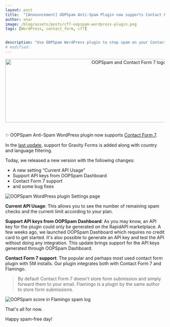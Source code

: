 ```yaml
---
layout: post
title:  "[Announcement] OOPSpam Anti-Spam Plugin now supports Contact Form 7"
author: onar
image: /blog/assets/posts/cf7-oopspam-wordpress-plugin.png
tags: [WordPress, contact_form, cf7]


description: "Use OOPSpam WordPress plugin to stop spam on your Contact Form 7 forms"
# modified: 
---
```

<center>
<a href="https://wordpress.org/plugins/oopspam-anti-spam/">
<img loading="lazy"  width="772" style="height: 200px;object-fit: cover;" alt="OOPSpam and Contact Form 7 logos" src="/blog/assets/posts/cf7-oopspam-wordpress-plugin.png">
</a>
</center>
<br/>

✨ OOPSpam Anti-Spam WordPress plugin now supports [Contact Form 7](https://contactform7.com/).

In the [last update](https://www.oopspam.com/blog/oopspam-supports-gravity-forms), support for Gravity Forms is added along with country and language filtering.

Today, we released a new version with the following changes:

- A new setting “Current API Usage”
- Support API keys from OOPSpam Dashboard
- Contact Form 7 support
- and some bug fixes

![OOPSpam WordPress plugin Settings page](/blog/assets/posts/oopspam-wp.png "OOPSpam WordPress plugin Settings page")

**Current API Usage**: This allows you to see the number of remaining spam checks and the current limit according to your plan.

**Support API keys from OOPSpam Dashboard**: As you may know, an API key for the plugin could only be generated on the RapidAPI marketplace. A few weeks ago, we launched OOPSpam Dashboard which requires no credit card to get started. It's also possible to generate an API key and test the API without doing any integration. This update brings support for the API keys generated through OOPSpam Dashboard.

**Contact Form 7 support**: The popular and perhaps most used contact form plugin with 5M installs. Our plugin integrates both with Contact Form 7 and Flamingo.

> By default Contact Form 7 doesn't store form submission and simply forward them to your email. Flamingo is a plugin by the same author to store form submissions.

![OOPSpam score in Flamingo spam log](/blog/assets/posts/spam-log.png "OOPSpam score in Flamingo spam log")

That's all for now.

Happy spam-free day!